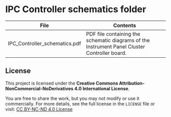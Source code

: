 # IPC Controller schematics folder  

|             File              |                                    Contents                                                  |
|-------------------------------|----------------------------------------------------------------------------------------------|
| IPC_Controller_schematics.pdf | PDF file containing the schematic diagrams of the Instrument Panel Cluster Controller board. |




## License

This project is licensed under the **Creative Commons Attribution-NonCommercial-NoDerivatives 4.0 International License**.

You are free to share the work, but you may not modify or use it commercially. For more details, see the full license in the `LICENSE` file or visit: [CC BY-NC-ND 4.0 License](https://creativecommons.org/licenses/by-nc-nd/4.0/)
